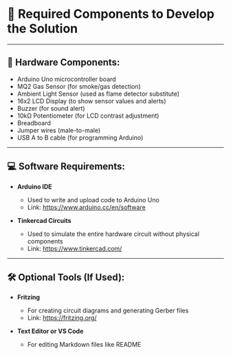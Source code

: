 # 🧰 Required Components to Develop the Solution

---

## 🔌 Hardware Components:

- Arduino Uno microcontroller board
- MQ2 Gas Sensor (for smoke/gas detection)
- Ambient Light Sensor (used as flame detector substitute)
- 16x2 LCD Display (to show sensor values and alerts)
- Buzzer (for sound alert)
- 10kΩ Potentiometer (for LCD contrast adjustment)
- Breadboard
- Jumper wires (male-to-male)
- USB A to B cable (for programming Arduino)

---

## 💻 Software Requirements:

- **Arduino IDE**
  - Used to write and upload code to Arduino Uno
  - Link: https://www.arduino.cc/en/software

- **Tinkercad Circuits**
  - Used to simulate the entire hardware circuit without physical components
  - Link: https://www.tinkercad.com/

---

## 🛠️ Optional Tools (If Used):

- **Fritzing**
  - For creating circuit diagrams and generating Gerber files
  - Link: https://fritzing.org/

- **Text Editor or VS Code**
  - For editing Markdown files like README


